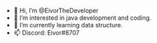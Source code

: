 - 👋 Hi, I’m @EivorTheDeveloper
- 👀 I’m interested in java development and coding.
- 🌱 I’m currently learning data structure.
- 📫 Discord: Eivor#8707
